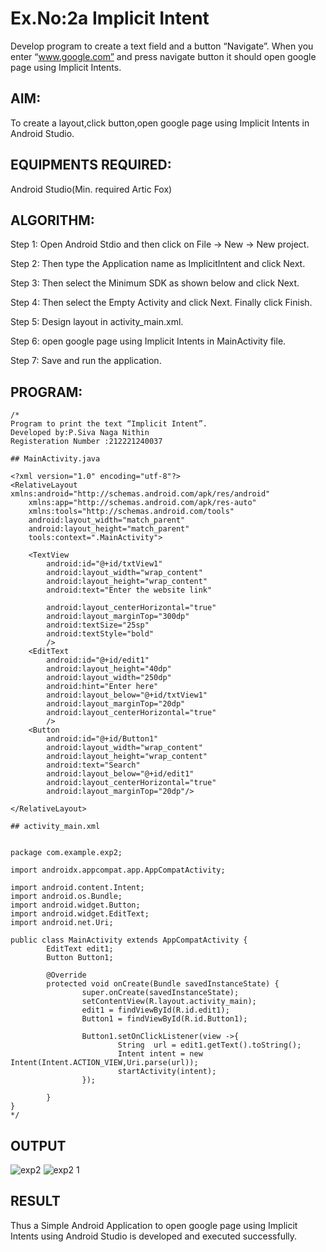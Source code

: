 
# Ex.No:2a Implicit Intent

Develop program to create a text field and a button “Navigate”. When you enter “www.google.com” and press navigate button it should open google page using Implicit Intents.


## AIM:

To create a layout,click button,open google page using Implicit Intents in Android Studio.

## EQUIPMENTS REQUIRED:

Android Studio(Min. required Artic Fox)

## ALGORITHM:

Step 1: Open Android Stdio and then click on File -> New -> New project.

Step 2: Then type the Application name as ImplicitIntent and click Next. 

Step 3: Then select the Minimum SDK as shown below and click Next.

Step 4: Then select the Empty Activity and click Next. Finally click Finish.

Step 5: Design layout in activity_main.xml.

Step 6: open google page using Implicit Intents in MainActivity file.

Step 7: Save and run the application.

## PROGRAM:
```
/*
Program to print the text “Implicit Intent”.
Developed by:P.Siva Naga Nithin
Registeration Number :212221240037

## MainActivity.java

<?xml version="1.0" encoding="utf-8"?>
<RelativeLayout xmlns:android="http://schemas.android.com/apk/res/android"
    xmlns:app="http://schemas.android.com/apk/res-auto"
    xmlns:tools="http://schemas.android.com/tools"
    android:layout_width="match_parent"
    android:layout_height="match_parent"
    tools:context=".MainActivity">

    <TextView
        android:id="@+id/txtView1"
        android:layout_width="wrap_content"
        android:layout_height="wrap_content"
        android:text="Enter the website link"

        android:layout_centerHorizontal="true"
        android:layout_marginTop="300dp"
        android:textSize="25sp"
        android:textStyle="bold"
        />
    <EditText
        android:id="@+id/edit1"
        android:layout_height="40dp"
        android:layout_width="250dp"
        android:hint="Enter here"
        android:layout_below="@+id/txtView1"
        android:layout_marginTop="20dp"
        android:layout_centerHorizontal="true"
        />
    <Button
        android:id="@+id/Button1"
        android:layout_width="wrap_content"
        android:layout_height="wrap_content"
        android:text="Search"
        android:layout_below="@+id/edit1"
        android:layout_centerHorizontal="true"
        android:layout_marginTop="20dp"/>

</RelativeLayout>

## activity_main.xml


package com.example.exp2;

import androidx.appcompat.app.AppCompatActivity;

import android.content.Intent;
import android.os.Bundle;
import android.widget.Button;
import android.widget.EditText;
import android.net.Uri;

public class MainActivity extends AppCompatActivity {
        EditText edit1;
        Button Button1;

        @Override
        protected void onCreate(Bundle savedInstanceState) {
                super.onCreate(savedInstanceState);
                setContentView(R.layout.activity_main);
                edit1 = findViewById(R.id.edit1);
                Button1 = findViewById(R.id.Button1);

                Button1.setOnClickListener(view ->{
                        String  url = edit1.getText().toString();
                        Intent intent = new Intent(Intent.ACTION_VIEW,Uri.parse(url));
                        startActivity(intent);
                });

        }
}
*/
```

## OUTPUT
![exp2](https://user-images.githubusercontent.com/94154780/190559748-f05d5b2e-32d2-4b93-a452-16a08dda8f22.png)
![exp2 1](https://user-images.githubusercontent.com/94154780/190559777-743dca14-50b9-4c05-98ed-fb7e69ebf029.png)



## RESULT
Thus a Simple Android Application to open google page using Implicit Intents using Android Studio is developed and executed successfully.
